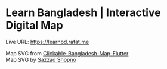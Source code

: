 # Learn Bangladesh | Interactive Digital Map

Live URL: https://learnbd.rafat.me

Map SVG from <a href="https://github.com/sazzadshopno/Clickable-Bangladesh-Map-Flutter" target="_blank">Clickable-Bangladesh-Map-Flutter</a>
<br>
Map SVG by <a href="https://www.facebook.com/sazzadshopno/" target="_blank">Sazzad Shopno</a>